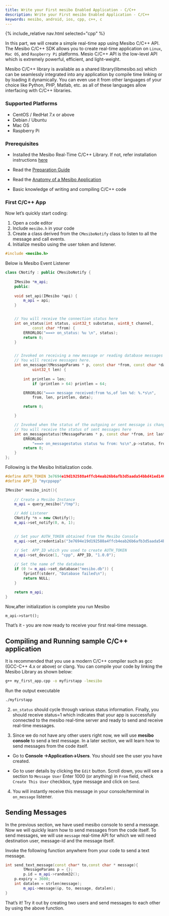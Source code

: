 ```yaml
---
title: Write your First mesibo Enabled Application - C/C++
description: Write your First mesibo Enabled Application - C/C++
keywords: mesibo, android, ios, cpp, c++, c
---
```

{% include_relative nav.html selected="cpp" %}

In this part, we will create a simple real-time app using Mesibo C/C++ API. The Mesibo C/C++ SDK allows you to create real-time application on `Linux`, `Mac OS`, and `Raspberry Pi` platforms. Mesio C/C++ API is the low-level API which is extremely powerful, efficient, and light-weight.

Mesibo C/C++ library is available as a shared library(libmesibo.so) which can be seamlessly integrated into any application by compile time linking or by loading it dynamically. You can even use it from other languages of your choice like Python, PHP, Matlab, etc. as all of these languages allow interfacing with C/C++ libraries. 

### Supported Platforms
- CentOS / RedHat 7.x or above
- Debian / Ubuntu
- Mac OS
- Raspberry Pi


### Prerequisites

- Installed the Mesibo Real-Time C/C++ Library. If not, refer installation instructions [here](/documentation/install/linux/) 

- Read the [Preparation Guide](/documentation/tutorials/first-app/)

- Read the [Anatomy of a Mesibo Application](/documentation/tutorials/first-app/anatomy/) 

- Basic knowledge of writing and compiling C/C++ code

### First C/C++ App

Now let’s quickly start coding:

1. Open a code editor
2. Include `mesibo.h` in your code
3. Create a class derived from the `CMesiboNotify` class to listen to all the message and call events. 
4. Initialize mesibo using the user token and listener.

```cpp
#include <mesibo.h>
```

Below is Mesibo Event Listener

```cpp
class CNotify : public CMesiboNotify {
	
	IMesibo *m_api;
	public:
	
	void set_api(IMesibo *api) {
		m_api = api;
	}


	// You will receive the connection status here
	int on_status(int status, uint32_t substatus, uint8_t channel,
			const char *from) {
		ERRORLOG("===> on_status: %u \n", status);
		return 0;
	}


	// Invoked on receiving a new message or reading database messages
	// You will receive messages here.
	int on_message(tMessageParams * p, const char *from, const char *data,
			uint32_t len) {
	
		int printlen = len;
	        if (printlen > 64) printlen = 64;

		ERRORLOG("===> message received:from %s,of len %d: %.*s\n",
			from, len, printlen, data);

		return 0;

	}

	// Invoked when the status of the outgoing or sent message is changed
	// You will receive the status of sent messages here
	int on_messagestatus(tMessageParams * p, const char *from, int last) {
		ERRORLOG(
			"===> on_messagestatus status %u from: %s\n",p->status, from);
		return 0;
	}
};

```
 
Following is the Mesibo Initialization code.

```cpp
#define AUTH_TOKEN 3e7694e19d192588a4ffcb4eab26b6afb3d5aada54bbd41ed140a
#define APP_ID "mycppapp"

IMesibo* mesibo_init(){
	
	// Create a Mesibo Instance
	m_api = query_mesibo("/tmp");

	// Add Listener
	CNotify *n = new CNotify();
	m_api->set_notify(0, n, 1);

  
	// Set your AUTH_TOKEN obtained from the Mesibo Console
	m_api->set_credentials("3e7694e19d192588a4ffcb4eab26b6afb3d5aada54bbd41edd7140a");
  
  	// Set  APP_ID which you used to create AUTH_TOKEN 
	m_api->set_device(1, "cpp", APP_ID, "1.0.0");

	// Set the name of the database
	if (0 != m_api->set_database("mesibo.db")) {
		fprintf(stderr, "Database failed\n");
		return NULL;
	}
	
	return m_api;
}


```
Now,after initialization is complete you run Mesibo
```
m_api->start();
```

That’s it - you are now ready to receive your first real-time message.

## Compiling and Running sample C/C++ application

It is recommended that you use a modern C/C++ compiler such as gcc (GCC-C++ 4.x or above) or clang. You can compile your code by linking the Mesibo Library as shown below:

```bash
g++ my_first_app.cpp -o myfirstapp -lmesibo
```

Run the output executable

```bash
./myfirstapp
```

2. `on_status` should cycle through various status information. Finally, you should receive status=1 which indicates that your app is successfully connected to the mesibo real-time server and ready to send and receive real-time messages.

3. Since we do not have any other users right now, we will use **mesibo console** to send a test message. In a later section, we will learn how to send messages from the code itself.

- Go to **Console ->Application->Users**. You should see the user you have created.

- Go to user details by clicking the `Edit` button. Scroll down, you will see a section to `Message User`
Enter 1000 (or anything) in `From` field, check `Create This User` checkbox, type message and click on `Send`.

4. You will instantly receive this message in your console/terminal in `on_message` listener.

## Sending Messages
In the previous section, we have used mesibo console to send a message. Now we will quickly learn how to send messages from the code itself. To send messages, we will use `message` real-time API for which we will need destination user, message-id and the message itself.

Invoke the following function anywhere from your code to send a text message. 

```cpp
int send_text_message(const char* to,const char * message){
        tMessageParams p = {};
        p.id = m_api->random32();
	p.expiry = 3600;
	int datalen = strlen(message);
        m_api->message(&p, to, message, datalen);
}

```

That’s it! Try it out by creating two users and send messages to each other by using the above function.
